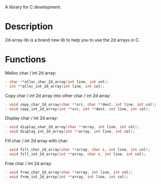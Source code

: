 A library for C development.

# Description
2d-array-lib is a brand new lib to help you to use the 2d arrays in C.

# Functions

Malloc char / int 2d array:
```C
- char **alloc_char_2d_array(int line, int col);
- int **alloc_int_2d_array(int line, int col);
```

Copy char / int 2d array into other char / int 2d array:
```C
- void copy_char_2d_array(char **src, char **dest, int line, int col);
- void copy_int_2d_array(int **src, int **dest, int line, int col);
```

Display char / int 2d array:
```C
- void display_char_2d_array(char **array, int line, int col);
- void display_int_2d_array(int **array, int line, int col);
```

Fill char / int 2d array with char:
```C
- void fill_char_2d_array(char **array, char c, int line, int col);
- void fill_int_2d_array(int **array, char c, int line, int col);
```

Free char / int 2d array:
```C
- void free_char_2d_array(char **array, int line, int col);
- void free_int_2d_array(int **array, int line, int col);
```
